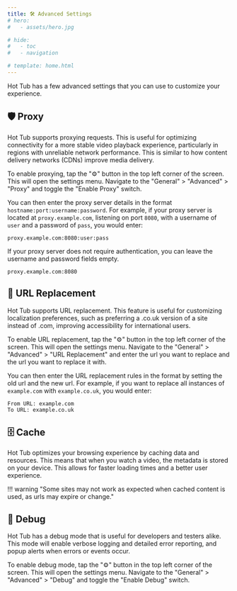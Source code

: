 ```yaml
---
title: 🛠️ Advanced Settings
# hero:
#   - assets/hero.jpg

# hide:
#   - toc
#   - navigation

# template: home.html
---
```


Hot Tub has a few advanced settings that you can use to customize your experience.

## 🛡️ Proxy

Hot Tub supports proxying requests. This is useful for optimizing connectivity for a more stable video playback experience, particularly in regions with unreliable network performance. This is similar to how content delivery networks (CDNs) improve media delivery.

To enable proxying, tap the "⚙️" button in the top left corner of the screen. This will open the settings menu. Navigate to the "General" > "Advanced" > "Proxy" and toggle the "Enable Proxy" switch.

You can then enter the proxy server details in the format `hostname:port:username:password`. For example, if your proxy server is located at `proxy.example.com`, listening on port `8080`, with a username of `user` and a password of `pass`, you would enter:

```
proxy.example.com:8080:user:pass
```

If your proxy server does not require authentication, you can leave the username and password fields empty.

```
proxy.example.com:8080
```

## 🔄 URL Replacement

Hot Tub supports URL replacement. This feature is useful for customizing localization preferences, such as preferring a .co.uk version of a site instead of .com, improving accessibility for international users.

To enable URL replacement, tap the "⚙️" button in the top left corner of the screen. This will open the settings menu. Navigate to the "General" > "Advanced" > "URL Replacement" and enter the url you want to replace and the url you want to replace it with.

You can then enter the URL replacement rules in the format by setting the old url and the new url. For example, if you want to replace all instances of `example.com` with `example.co.uk`, you would enter:

```
From URL: example.com
To URL: example.co.uk
```

## 🗄️ Cache

Hot Tub optimizes your browsing experience by caching data and resources. This means that when you watch a video, the metadata is stored on your device. This allows for faster loading times and a better user experience.

!!! warning "Some sites may not work as expected when cached content is used, as urls may expire or change."

## 🐞 Debug

Hot Tub has a debug mode that is useful for developers and testers alike. This mode will enable verbose logging and detailed error reporting, and popup alerts when errors or events occur.

To enable debug mode, tap the "⚙️" button in the top left corner of the screen. This will open the settings menu. Navigate to the "General" > "Advanced" > "Debug" and toggle the "Enable Debug" switch.
